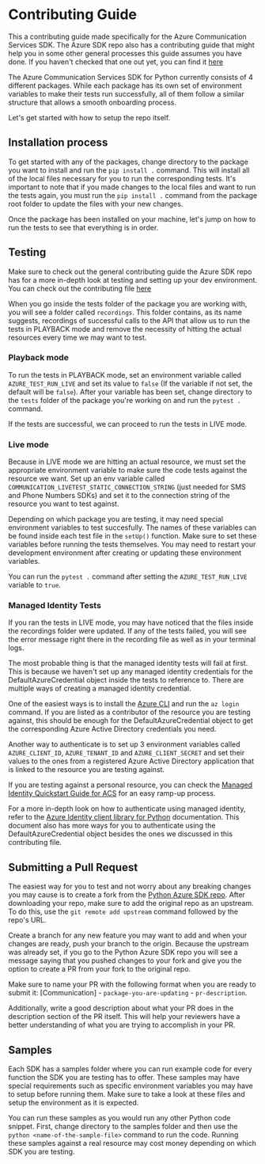 # Contributing Guide

This a contributing guide made specifically for the Azure Communication Services SDK. The Azure SDK repo also has a contributing guide that might help you in some other general processes this guide assumes you have done. If you haven't checked that one out yet, you can find it [here](https://github.com/Azure/azure-sdk-for-python/blob/master/CONTRIBUTING.md)

The Azure Communication Services SDK for Python currently consists of 4 different packages. While each package has its own set of environment variables to make their tests run successfully, all of them follow a similar structure that allows a smooth onboarding process.

Let's get started with how to setup the repo itself.

## Installation process

To get started with any of the packages, change directory to the package you want to install and run the `pip install .` command. This will install all of the local files necessary for you to run the corresponding tests. It's important to note that if you made changes to the local files and want to run the tests again, you must run the `pip install .` command from the package root folder to update the files with your new changes.

Once the package has been installed on your machine, let's jump on how to run the tests to see that everything is in order.

## Testing

Make sure to check out the general contributing guide the Azure SDK repo has for a more in-depth look at testing and setting up your dev environment. You can check out the contributing file [here](https://github.com/Azure/azure-sdk-for-python/blob/master/CONTRIBUTING.md)


When you go inside the tests folder of the package you are working with, you will see a folder called `recordings`. This folder contains, as its name suggests, recordings of successful calls to the API that allow us to run the tests in PLAYBACK mode and remove the necessity of hitting the actual resources every time we may want to test.

### Playback mode

To run the tests in PLAYBACK mode, set an environment variable called `AZURE_TEST_RUN_LIVE` and set its value to `false` (If the variable if not set, the default will be `false`). After your variable has been set, change directory to the `tests` folder of the package you're working on and run the `pytest .` command.

If the tests are successful, we can proceed to run the tests in LIVE mode.

### Live mode

Because in LIVE mode we are hitting an actual resource, we must set the appropriate environment variable to make sure the code tests against the resource we want. Set up an env variable called `COMMUNICATION_LIVETEST_STATIC_CONNECTION_STRING` (just needed for SMS and Phone Numbers SDKs) and set it to the connection string of the resource you want to test against. 

Depending on which package you are testing, it may need special environment variables to test succesfully. The names of these variables can be found inside each test file in the `setUp()` function. Make sure to set these variables before running the tests themselves. You may need to restart your development environment after creating or updating these environment variables.

You can run the `pytest .` command after setting the `AZURE_TEST_RUN_LIVE` variable to `true`.

### Managed Identity Tests

If you ran the tests in LIVE mode, you may have noticed that the files inside the recordings folder were updated. If any of the tests failed, you will see the error message right there in the recording file as well as in your terminal logs.

The most probable thing is that the managed identity tests will fail at first. This is because we haven't set up any managed identity credentials for the DefaultAzureCredential object inside the tests to reference to. There are multiple ways of creating a managed identity credential.

One of the easiest ways is to install the [Azure CLI](https://docs.microsoft.com/cli/azure/install-azure-cli) and run the `az login` command. If you are listed as a contributor of the resource you are testing against, this should be enough for the DefaultAzureCredential object to get the corresponding Azure Active Directory credentials you need.

Another way to authenticate is to set up 3 environment variables called `AZURE_CLIENT_ID`, `AZURE_TENANT_ID` and `AZURE_CLIENT_SECRET` and set their values to the ones from a registered Azure Active Directory application that is linked to the resource you are testing against.

If you are testing against a personal resource, you can check the [Managed Identity Quickstart Guide for ACS](https://docs.microsoft.com/azure/communication-services/quickstarts/managed-identity-from-cli) for an easy ramp-up process.

For a more in-depth look on how to authenticate using managed identity, refer to the [Azure Identity client library for Python](https://docs.microsoft.com/python/api/overview/azure/identity-readme?view=azure-python) documentation. This document also has more ways for you to authenticate using the DefaultAzureCredential object besides the ones we discussed in this contributing file.

## Submitting a Pull Request

The easiest way for you to test and not worry about any breaking changes you may cause is to create a fork from the [Python Azure SDK repo](https://github.com/Azure/azure-sdk-for-python). After downloading your repo, make sure to add the original repo as an upstream. To do this, use the `git remote add upstream` command followed by the repo's URL. 

Create a branch for any new feature you may want to add and when your changes are ready, push your branch to the origin. Because the upstream was already set, if you go to the Python Azure SDK repo you will see a message saying that you pushed changes to your fork and give you the option to create a PR from your fork to the original repo.

Make sure to name your PR with the following format when you are ready to submit it: [Communication] - `package-you-are-updating` - `pr-description`.

Additionally, write a good description about what your PR does in the description section of the PR itself. This will help your reviewers have a better understanding of what you are trying to accomplish in your PR.

## Samples 

Each SDK has a samples folder where you can run example code for every function the SDK you are testing has to offer. These samples may have special requirements such as specific environment variables you may have to setup before running them. Make sure to take a look at these files and setup the environment as it is expected. 

You can run these samples as you would run any other Python code snippet. First, change directory to the samples folder and then use the `python <name-of-the-sample-file>` command to run the code. Running these samples against a real resource may cost money depending on which SDK you are testing.